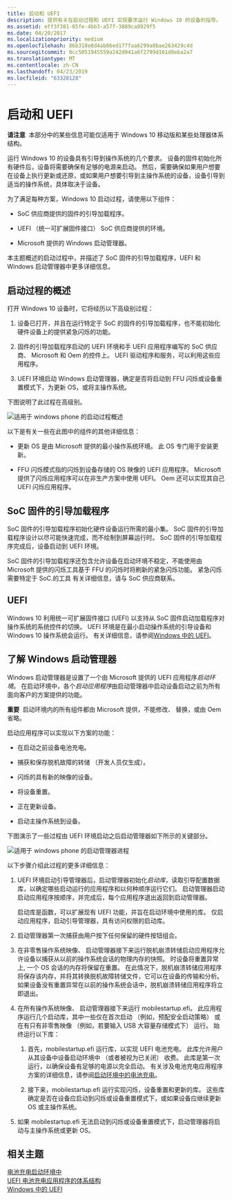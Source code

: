 ```yaml
---
title: 启动和 UEFI
description: 提供有关在启动过程和 UEFI 实现要求运行 Windows 10 的设备的指导。
ms.assetid: eff3f381-85fe-4bb3-a57f-3889ca8929f5
ms.date: 04/20/2017
ms.localizationpriority: medium
ms.openlocfilehash: 86b318e8d4ab86ed177faa6299a0bae263429c4d
ms.sourcegitcommit: 0cc5051945559a242d941a6f2799d161d8eba2a7
ms.translationtype: MT
ms.contentlocale: zh-CN
ms.lasthandoff: 04/23/2019
ms.locfileid: "63328128"
---
```

# <a name="boot-and-uefi"></a>启动和 UEFI


**请注意**  本部分中的某些信息可能仅适用于 Windows 10 移动版和某些处理器体系结构。

 

运行 Windows 10 的设备具有引导到操作系统的几个要求。 设备的固件初始化所有硬件后，设备将需要确保有足够的电源来启动。 然后，需要确保如果用户想要在设备上执行更新或还原，或如果用户想要引导到主操作系统的设备，设备引导到适当的操作系统，具体取决于设备。

为了满足每种方案，Windows 10 启动过程，请使用以下组件：

-   SoC 供应商提供的固件的引导加载程序。

-   UEFI （统一可扩展固件接口） SoC 供应商提供的环境。

-   Microsoft 提供的 Windows 启动管理器。

本主题概述的启动过程中，并描述了 SoC 固件的引导加载程序，UEFI 和 Windows 启动管理器中更多详细信息。

## <a name="overview-of-the-boot-process"></a>启动过程的概述


打开 Windows 10 设备时，它将经历以下高级别过程：

1.  设备已打开，并且在运行特定于 SoC 的固件的引导加载程序，也不能初始化硬件设备上的提供紧急闪烁的功能。

2.  固件的引导加载程序启动的 UEFI 环境和手 UEFI 应用程序编写的 SoC 供应商、 Microsoft 和 Oem 的控件上。 UEFI 驱动程序和服务，可以利用这些应用程序。

3.  UEFI 环境启动 Windows 启动管理器，确定是否将启动到 FFU 闪烁或设备重置模式下，为更新 OS，或将主操作系统。

下图说明了此过程在高级别。

![适用于 windows phone 的启动过程概述](images/oem-boot-flow-overview.png)

以下是有关一些在此图中的组件的其他详细信息：

-   更新 OS 是由 Microsoft 提供的最小操作系统环境。 此 OS 专门用于安装更新。

-   FFU 闪烁模式指的闪烁到设备存储的 OS 映像的 UEFI 应用程序。 Microsoft 提供了闪烁应用程序可以在非生产方案中使用 UEFI。 Oem 还可以实现其自己 UEFI 闪烁应用程序。

## <a name="soc-firmware-boot-loaders"></a>SoC 固件的引导加载程序


SoC 固件的引导加载程序初始化硬件设备运行所需的最小集。 SoC 固件的引导加载程序设计以尽可能快速完成，而不绘制到屏幕运行时。 SoC 固件的引导加载程序完成后，设备启动到 UEFI 环境。

SoC 固件的引导加载程序还包含允许设备在启动环境不稳定，不能使用由 Microsoft 提供的闪烁工具基于 FFU 的闪烁时将刷新的紧急闪烁功能。 紧急闪烁需要特定于 SoC.的工具 有关详细信息，请与 SoC 供应商联系。

## <a name="uefi"></a>UEFI


Windows 10 利用统一可扩展固件接口 (UEFI) 以支持从 SoC 固件启动加载程序对操作系统的系统控件的切换。 UEFI 环境是在最小启动操作系统的引导设备和 Windows 10 操作系统会运行。 有关详细信息，请参阅[Windows 中的 UEFI](uefi-in-windows.md)。

## <a name="understanding-the-windows-boot-manager"></a>了解 Windows 启动管理器


Windows 启动管理器是设置了一个由 Microsoft 提供的 UEFI 应用程序*启动环境*。 在启动环境中，各个*启动应用程序*由启动管理器中启动设备启动之前为所有面向客户的方案提供的功能。

**重要**  启动环境内的所有组件都由 Microsoft 提供，不能修改、 替换，或由 Oem 省略。

 

启动应用程序可以实现以下方案的功能：

-   在启动之前设备电池充电。

-   捕获和保存脱机故障的转储 （开发人员仅生成）。

-   闪烁的具有新的映像的设备。

-   将设备重置。

-   正在更新设备。

-   启动主操作系统到设备。

下图演示了一些过程由 UEFI 环境启动之后启动管理器如下所示的关键部分。

![适用于 windows phone 的启动管理器进程](images/oem-boot-flow-detail.png)

以下步骤介绍此过程的更多详细信息：

1.  UEFI 环境启动引导管理器后，启动管理器初始化*启动库*，读取引导配置数据库，以确定哪些启动运行的应用程序和以何种顺序运行它们。 启动管理器启动启动应用程序按顺序，并完成后，每个应用程序退出返回到启动管理器。

    启动库是函数，可以扩展现有 UEFI 功能，并旨在启动环境中使用的库。 仅启动应用程序，启动引导管理器，具有访问权限的启动库。

2.  启动管理器第一次捕获由用户按下任何保留的硬件按钮组合。

3.  在非零售操作系统映像、 启动管理器接下来运行脱机崩溃转储启动应用程序允许设备以捕获从以前的操作系统会话的物理内存的快照。 时设备将重置异常上, 一个 OS 会话的内存将保留在重置。 在此情况下，脱机崩溃转储应用程序将保存该内存，并将其转换脱机故障转储文件，它可以在设备的传输和分析。 如果设备没有重置异常在以前的操作系统会话中，脱机崩溃转储应用程序将立即退出。

4.  在所有操作系统映像、 启动管理器接下来运行 mobilestartup.efi。 此应用程序运行几个启动库，其中一些仅在首次启动 （例如，预配安全启动策略） 或在有只有非零售映像 （例如，若要输入 USB 大容量存储模式下） 运行。 始终运行以下库：

    1.  首先，mobilestartup.efi 运行库，以实现 UEFI 电池充电。 此库允许用户从其设备中设备启动环境中 （或者被视为已关闭） 收费。 此库是第一次运行，以确保设备有足够的电源以完全启动。 有关涉及电池充电应用程序方案的详细信息，请参阅[启动环境中的电池充电](battery-charging-in-the-boot-environment.md)。

    2.  接下来，mobilestartup.efi 运行实现闪烁，设备重置和更新的库。 这些库确定是否在设备应启动到闪烁或设备重置模式下，或如果设备应继续更新 OS 或主操作系统。

5.  如果 mobilestartup.efi 无法启动到闪烁或设备重置模式下，启动管理器将启动与主操作系统或更新 OS。

## <a name="related-topics"></a>相关主题
[电池充电启动环境中](battery-charging-in-the-boot-environment.md)  
[UEFI 电池充电应用程序的体系结构](architecture-of-the-uefi-battery-charging-application.md)  
[Windows 中的 UEFI](uefi-in-windows.md)  



